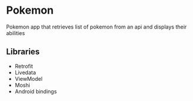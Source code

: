 # Pokemon
Pokemon app that retrieves list of pokemon from an api and displays their abilities

## Libraries
 - Retrofit
 - Livedata
 - ViewModel
 - Moshi
 - Android bindings
